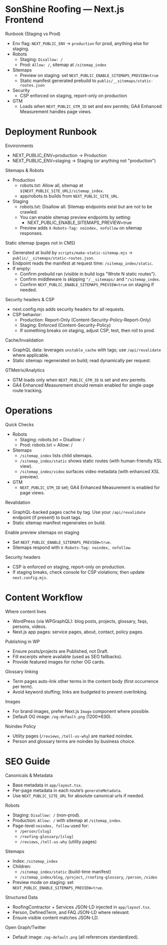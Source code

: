 # SonShine Roofing — Next.js Frontend

Runbook (Staging vs Prod)
- Env flag: `NEXT_PUBLIC_ENV` → `production` for prod, anything else for staging.
- Robots
  - Staging: `Disallow: /`
  - Prod: `Allow: /`, sitemap at `/sitemap_index`
- Sitemaps
  - Preview on staging: set `NEXT_PUBLIC_ENABLE_SITEMAPS_PREVIEW=true`
  - Static manifest generated prebuild to `public/__sitemaps/static-routes.json`
- Security
  - CSP enforced on staging, report-only on production
- GTM
  - Loads when `NEXT_PUBLIC_GTM_ID` set and env permits; GA4 Enhanced Measurement handles page views.
 


Deployment Runbook
===================

Environments
- NEXT_PUBLIC_ENV=production → Production
- NEXT_PUBLIC_ENV=staging    → Staging (or anything not "production")

Sitemaps & Robots
- Production
  - robots.txt: Allow all, sitemap at `${NEXT_PUBLIC_SITE_URL}/sitemap_index`.
  - app/robots.ts builds from `NEXT_PUBLIC_SITE_URL`.
- Staging
  - robots.txt: Disallow all. Sitemap endpoints exist but are not to be crawled.
  - You can enable sitemap preview endpoints by setting:
    - NEXT_PUBLIC_ENABLE_SITEMAPS_PREVIEW=true
  - Preview adds `X-Robots-Tag: noindex, nofollow` on sitemap responses.

Static sitemap (pages not in CMS)
- Generated at build by `scripts/make-static-sitemap.mjs` → `public/__sitemaps/static-routes.json`.
- Endpoint reads the manifest at request time: `/sitemap_index/static`.
- If empty:
  - Confirm prebuild ran (visible in build logs "Wrote N static routes").
  - Confirm middleware is skipping `^/__sitemaps/` and `^/sitemap_index`.
  - Confirm `NEXT_PUBLIC_ENABLE_SITEMAPS_PREVIEW=true` on staging if needed.

Security headers & CSP
- next.config.mjs adds security headers for all requests.
- CSP behavior:
  - Production: Report-Only (Content-Security-Policy-Report-Only)
  - Staging: Enforced (Content-Security-Policy)
  - If something breaks on staging, adjust CSP, test, then roll to prod.

Cache/Invalidation
- GraphQL data: leverages `unstable_cache` with tags; use `/api/revalidate` where applicable.
- Static sitemap: regenerated on build; read dynamically per request.

GTMetrix/Analytics
- GTM loads only when `NEXT_PUBLIC_GTM_ID` is set and env permits.
- GA4 Enhanced Measurement should remain enabled for single-page route tracking.



Operations
==========

Quick Checks
- Robots
  - Staging: robots.txt = Disallow: /
  - Prod: robots.txt = Allow: /
- Sitemaps
  - `/sitemap_index` lists child sitemaps.
  - `/sitemap_index/static` shows static routes (with human-friendly XSL view).
  - `/sitemap_index/video` surfaces video metadata (with enhanced XSL preview).
- GTM
  - `NEXT_PUBLIC_GTM_ID` set; GA4 Enhanced Measurement is enabled for page views.

Revalidation
- GraphQL-backed pages cache by tag. Use your `/api/revalidate` endpoint (if present) to bust tags.
- Static sitemap manifest regenerates on build.

Enable preview sitemaps on staging
- Set `NEXT_PUBLIC_ENABLE_SITEMAPS_PREVIEW=true`.
- Sitemaps respond with `X-Robots-Tag: noindex, nofollow`.

Security headers
- CSP is enforced on staging, report-only on production.
- If staging breaks, check console for CSP violations; then update `next.config.mjs`.



Content Workflow
================

Where content lives
- WordPress (via WPGraphQL): blog posts, projects, glossary, faqs, persons, videos.
- Next.js app pages: service pages, about, contact, policy pages.

Publishing in WP
- Ensure posts/projects are Published, not Draft.
- Fill excerpts where available (used as SEO fallbacks).
- Provide featured images for richer OG cards.

Glossary linking
- Term pages auto-link other terms in the content body (first occurrence per term).
- Avoid keyword stuffing; links are budgeted to prevent overlinking.

Images
- For brand images, prefer Next.js `Image` component where possible.
- Default OG image: `/og-default.png` (1200×630).

Noindex Policy
- Utility pages (`/reviews`, `/tell-us-why`) are marked noindex.
- Person and glossary terms are noindex by business choice.



SEO Guide
=========

Canonicals & Metadata
- Base metadata in `app/layout.tsx`.
- Per-page metadata in each route’s `generateMetadata`.
- Use `NEXT_PUBLIC_SITE_URL` for absolute canonical urls if needed.

Robots
- Staging: `Disallow: /` (non-prod).
- Production: `Allow: /` with sitemap at `/sitemap_index`.
- Page-level `noindex, follow` used for:
  - `/person/[slug]`
  - `/roofing-glossary/[slug]`
  - `/reviews`, `/tell-us-why` (utility pages)

Sitemaps
- Index: `/sitemap_index`
- Children:
  - `/sitemap_index/static` (build-time manifest)
  - `/sitemap_index/blog`, `/project`, `/roofing-glossary`, `/person`, `/video`
- Preview mode on staging: set `NEXT_PUBLIC_ENABLE_SITEMAPS_PREVIEW=true`.

Structured Data
- RoofingContractor + Services JSON-LD injected in `app/layout.tsx`.
- Person, DefinedTerm, and FAQ JSON-LD where relevant.
- Ensure visible content matches JSON-LD.

Open Graph/Twitter
- Default image: `/og-default.png` (all references standardized).
